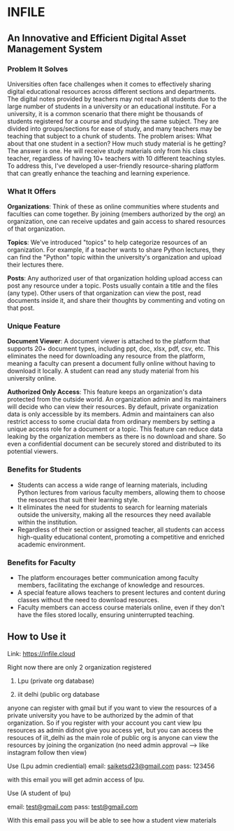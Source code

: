 # INFILE

## An Innovative and Efficient Digital Asset Management System

### Problem It Solves

Universities often face challenges when it comes to effectively sharing digital educational resources across different sections and departments. The digital notes provided by teachers may not reach all students due to the large number of students in a university or an educational institute. For a university, it is a common scenario that there might be thousands of students registered for a course and studying the same subject. They are divided into groups/sections for ease of study, and many teachers may be teaching that subject to a chunk of students. The problem arises: What about that one student in a section? How much study material is he getting? The answer is one. He will receive study materials only from his class teacher, regardless of having 10+ teachers with 10 different teaching styles. To address this, I've developed a user-friendly resource-sharing platform that can greatly enhance the teaching and learning experience.

### What It Offers

**Organizations**: Think of these as online communities where students and faculties can come together. By joining (members authorized by the org) an organization, one can receive updates and gain access to shared resources of that organization.

**Topics**: We've introduced "topics" to help categorize resources of an organization. For example, if a teacher wants to share Python lectures, they can find the "Python" topic within the university's organization and upload their lectures there.

**Posts**: Any authorized user of that organization holding upload access can post any resource under a topic. Posts usually contain a title and the files (any type). Other users of that organization can view the post, read documents inside it, and share their thoughts by commenting and voting on that post.

### Unique Feature

**Document Viewer**: A document viewer is attached to the platform that supports 20+ document types, including ppt, doc, xlsx, pdf, csv, etc. This eliminates the need for downloading any resource from the platform, meaning a faculty can present a document fully online without having to download it locally. A student can read any study material from his university online.

**Authorized Only Access**: This feature keeps an organization's data protected from the outside world. An organization admin and its maintainers will decide who can view their resources. By default, private organization data is only accessible by its members. Admin and maintainers can also restrict access to some crucial data from ordinary members by setting a unique access role for a document or a topic. This feature can reduce data leaking by the organization members as there is no download and share. So even a confidential document can be securely stored and distributed to its potential viewers.

### Benefits for Students

- Students can access a wide range of learning materials, including Python lectures from various faculty members, allowing them to choose the resources that suit their learning style.
- It eliminates the need for students to search for learning materials outside the university, making all the resources they need available within the institution.
- Regardless of their section or assigned teacher, all students can access high-quality educational content, promoting a competitive and enriched academic environment.

### Benefits for Faculty

- The platform encourages better communication among faculty members, facilitating the exchange of knowledge and resources.
- A special feature allows teachers to present lectures and content during classes without the need to download resources.
- Faculty members can access course materials online, even if they don't have the files stored locally, ensuring uninterrupted teaching.

## How to Use it

Link: https://infile.cloud

Right now there are only 2 organization registered

1. Lpu (private org database)

2. iit delhi (public org database

anyone can register with gmail but if you want to view the resources of a private university you have to be authorized by the admin of that organization. So if you register with your account you cant view lpu resources as admin didnot give you access yet, but you can access the resouces of iit_delhi as the main role of public org is anyone can view the resources by joining the organization (no need admin approval --> like instagram follow then view)

Use (Lpu admin crediential)
email: saiketsd23@gmail.com
pass: 123456

with this email you will get admin access of lpu.

Use (A student of lpu)

email: test@gmail.com
pass: test@gmail.com

With this email pass you will be able to see how a student view materials
